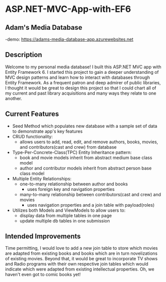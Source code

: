 # ASP.NET-MVC-App-with-EF6

  ## Adam's Media Database
   -demo: https://adams-media-database-app.azurewebsites.net
 
  ## Description
  Welcome to my personal media database! I built this ASP.NET MVC app with Entity Framework 6. I started this project to gain a deeper understanding of MVC design patterns 
  and learn how to interact with databases through Entity Framework. As a frequent patron and deep admirer of public libraries, I thought it would be great to design this project so
  that I could chart all of my current and past library acquisitions and many ways they relate to one another. 
  
  ## Current Features
  * Seed Method which populates new database with a sample set of data to demonstrate app's key features
  * CRUD functionality:
     * allows users to add, read, edit, and remove authors, books, movies, and contributors(cast and crew) from database
  * Type-Per-Concrete-Class(TPC) Entity Inheritance pattern:
     * book and movie models inherit from abstract medium base class model
     * author and contributor models inherit from abstract person base class model
  * Multiple Entity Relationships:
     * one-to-many relationship between author and books
        - uses foreign key and navigation properties
     * many-to-many relationship between contributors(cast and crew) and movies 
        - uses navigation properties and a join table with payload(roles)
  * Utilizes both Models and ViewModels to allow users to:
     * display data from multiple tables in one page
     * update multiple db tables in one submission

## Intended Improvements
Time permitting, I would love to add a new join table to store which movies are adapted from existing books and books which are in turn novelizations of existing movies. Beyond that, it would be great to incorporate TV shows and Radio programs with their own respective join tables which would indicate which were adapted from existing intellectual properties. Oh,
we haven't even got to comic books yet! 
